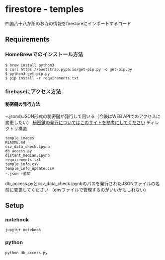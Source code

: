 # firestore - temples 
四国八十八か所のお寺の情報をfirestoreにインポートするコード
## Requirements
### HomeBrewでのインストール方法
```
$ brew install python3
$ curl https://bootstrap.pypa.io/get-pip.py -o get-pip.py
$ python3 get-pip.py
$ pip install -r requirements.txt
```
### firebaseにアクセス方法
#### 秘密鍵の発行方法
~.jsonのJSON形式の秘密鍵が発行して用いる（今後はWEB APIでのアクセスに変更したい）
[秘密鍵の発行についてはこのサイトを参考にしてください](https://qiita.com/Mikumirai/items/f8a2ead6a6a1a4f57df8#api%E3%82%AD%E3%83%BC%E3%82%92%E3%82%82%E3%81%A3%E3%81%A6%E3%81%93%E3%82%88%E3%81%86)
ディレクトリ構造
```
temple_images
README.md
csv_data_check.ipynb
db_access.py
distant_median.ipynb
requirements.txt
temple_info.csv
temple_info_update.csv
~.json ←追加
```
db_access.pyとcsv_data_check.ipynbのパスを発行されたJSONファイルの名前に変更してください
（envファイルで管理するのがいいかもしれない）
## Setup
### notebook
```
jupyter notebook
```
### python
```
python db_access.py
```

